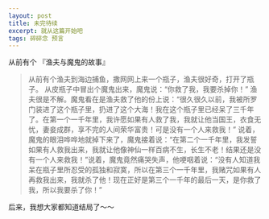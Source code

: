 ```yaml
---
layout: post
title: 未完待续
excerpt: 就从这篇开始吧
tags: 碎碎念 预言
---
```


从前有个 『渔夫与魔鬼的故事』

>从前有个渔夫到海边捕鱼，撒网网上来一个瓶子，渔夫很好奇，打开了瓶子。
>从皮瓶子中冒出个魔鬼出来，魔鬼说：“你救了我，我要杀掉你！”
>渔夫很是不解。魔鬼看在是渔夫救了他的份上说：“很久很久以前，我被所罗门装进了这个瓶子里，扔进了这个大海！我在这个瓶子里已经呆了三千年了。在第一个一千年里，我许愿如果有人救了我，我就让他当国王，衣食无忧，妻妾成群，享不完的人间荣华富贵！可是没有一个人来救我！”
>说着，魔鬼的眼泪哗哗地就掉下来了，魔鬼接着说：“在第二个一千年里，我发誓如果有人救我出来，我就让他像神仙一样百病不生，长生不老！结果还是没有一个人来救我！”说着，魔鬼竟然痛哭失声，他哽咽着说：“没有人知道我呆在瓶子里所忍受的孤独和寂寞，所以在第三个一千年里，我赌咒如果有人再救我出来，我就杀了他！现在正好是第三个一千年的最后一天，是你救了我，所以我要杀了你！”

后来，我想大家都知道结局了～～
